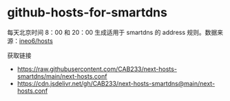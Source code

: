# github-hosts-for-smartdns
每天北京时间 8：00 和 20：00 生成适用于 smartdns 的 address 规则。数据来源：[ineo6/hosts](https://github.com/ineo6/hosts)

获取链接

- https://raw.githubusercontent.com/CAB233/next-hosts-smartdns/main/next-hosts.conf
- https://cdn.jsdelivr.net/gh/CAB233/next-hosts-smartdns@main/next-hosts.conf
